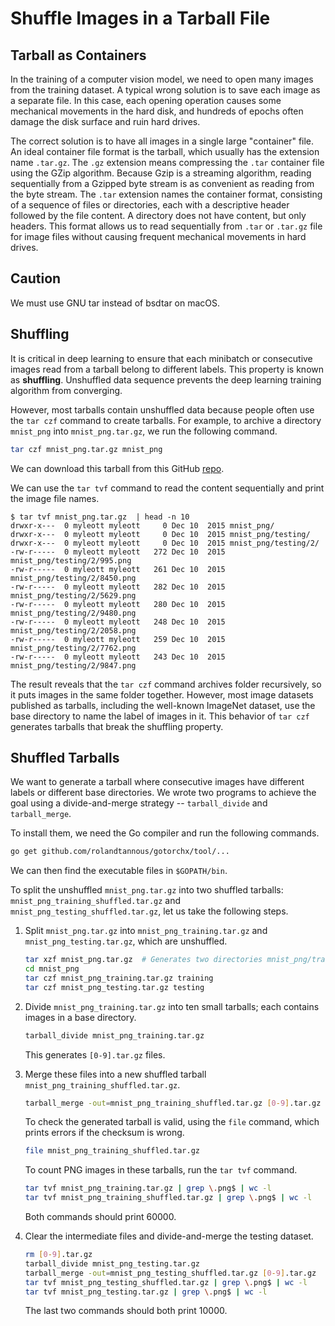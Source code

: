 # Shuffle Images in a Tarball File

## Tarball as Containers

In the training of a computer vision model, we need to open many images from the
training dataset.  A typical wrong solution is to save each image as a separate
file.  In this case, each opening operation causes some mechanical movements in
the hard disk, and hundreds of epochs often damage the disk surface and ruin
hard drives.

The correct solution is to have all images in a single large "container" file.
An ideal container file format is the tarball, which usually has the extension
name `.tar.gz`.  The `.gz` extension means compressing the `.tar` container file
using the GZip algorithm.  Because Gzip is a streaming algorithm, reading
sequentially from a Gzipped byte stream is as convenient as reading from the
byte stream.  The `.tar` extension names the container format, consisting of a
sequence of files or directories, each with a descriptive header followed by the
file content.  A directory does not have content, but only headers.  This format
allows us to read sequentially from `.tar` or `.tar.gz` file for image files
without causing frequent mechanical movements in hard drives.

## Caution

We must use GNU tar instead of bsdtar on macOS.

## Shuffling

It is critical in deep learning to ensure that each minibatch or consecutive
images read from a tarball belong to different labels.  This property is known
as **shuffling**.  Unshuffled data sequence prevents the deep learning training
algorithm from converging.

However, most tarballs contain unshuffled data because people often use the `tar
czf` command to create tarballs.  For example, to archive a directory
`mnist_png` into `mnist_png.tar.gz`, we run the following command.

```bash
tar czf mnist_png.tar.gz mnist_png
```

We can download this tarball from this GitHub [repo](https://github.com/myleott/mnist_png).

We can use the `tar tvf` command to read the content sequentially and print the
image file names.

```text
$ tar tvf mnist_png.tar.gz  | head -n 10
drwxr-x---  0 myleott myleott     0 Dec 10  2015 mnist_png/
drwxr-x---  0 myleott myleott     0 Dec 10  2015 mnist_png/testing/
drwxr-x---  0 myleott myleott     0 Dec 10  2015 mnist_png/testing/2/
-rw-r-----  0 myleott myleott   272 Dec 10  2015 mnist_png/testing/2/995.png
-rw-r-----  0 myleott myleott   261 Dec 10  2015 mnist_png/testing/2/8450.png
-rw-r-----  0 myleott myleott   282 Dec 10  2015 mnist_png/testing/2/5629.png
-rw-r-----  0 myleott myleott   280 Dec 10  2015 mnist_png/testing/2/9480.png
-rw-r-----  0 myleott myleott   248 Dec 10  2015 mnist_png/testing/2/2058.png
-rw-r-----  0 myleott myleott   259 Dec 10  2015 mnist_png/testing/2/7762.png
-rw-r-----  0 myleott myleott   243 Dec 10  2015 mnist_png/testing/2/9847.png
```

The result reveals that the `tar czf` command archives folder recursively, so it
puts images in the same folder together.  However, most image datasets published
as tarballs, including the well-known ImageNet dataset, use the base directory
to name the label of images in it.  This behavior of `tar czf` generates
tarballs that break the shuffling property.

## Shuffled Tarballs

We want to generate a tarball where consecutive images have different labels or
different base directories.  We wrote two programs to achieve the goal using a
divide-and-merge strategy -- `tarball_divide` and `tarball_merge`.

To install them, we need the Go compiler and run the following commands.

```bash
go get github.com/rolandtannous/gotorchx/tool/...
```

We can then find the executable files in `$GOPATH/bin`.

To split the unshuffled `mnist_png.tar.gz` into two shuffled tarballs:
`mnist_png_training_shuffled.tar.gz` and `mnist_png_testing_shuffled.tar.gz`,
let us take the following steps.

1. Split `mnist_png.tar.gz` into `mnist_png_training.tar.gz` and
   `mnist_png_testing.tar.gz`, which are unshuffled.

   ```bash
   tar xzf mnist_png.tar.gz  # Generates two directories mnist_png/training and mnist_png/testing
   cd mnist_png
   tar czf mnist_png_training.tar.gz training
   tar czf mnist_png_testing.tar.gz testing
   ```

1. Divide `mnist_png_training.tar.gz` into ten small tarballs; each contains
   images in a base directory.

   ```bash
   tarball_divide mnist_png_training.tar.gz
   ```

   This generates `[0-9].tar.gz` files.

1. Merge these files into a new shuffled tarball
   `mnist_png_training_shuffled.tar.gz`.

   ```bash
   tarball_merge -out=mnist_png_training_shuffled.tar.gz [0-9].tar.gz
   ```

   To check the generated tarball is valid, using the `file` command, which
   prints errors if the checksum is wrong.

   ```bash
   file mnist_png_training_shuffled.tar.gz
   ```

   To count PNG images in these tarballs, run the `tar tvf` command.

   ```bash
   tar tvf mnist_png_training.tar.gz | grep \.png$ | wc -l
   tar tvf mnist_png_training_shuffled.tar.gz | grep \.png$ | wc -l
   ```

   Both commands should print 60000.

1. Clear the intermediate files and divide-and-merge the testing dataset.

   ```bash
   rm [0-9].tar.gz
   tarball_divide mnist_png_testing.tar.gz
   tarball_merge -out=mnist_png_testing_shuffled.tar.gz [0-9].tar.gz
   tar tvf mnist_png_testing_shuffled.tar.gz | grep \.png$ | wc -l
   tar tvf mnist_png_testing.tar.gz | grep \.png$ | wc -l
   ```

   The last two commands should both print 10000.
